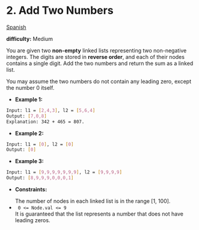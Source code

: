 
# 2. Add Two Numbers

 [Spanish](https://github.com/doocs/leetcode/edit/main/solution/0000-0099/0002.Add%20Two%20Numbers/README_EN.md)

**difficulty:** Medium

You are given two **non-empty** linked lists representing two non-negative integers. The digits are stored in **reverse order**, and each of their nodes contains a single digit. Add the two numbers and return the sum as a linked list.

You may assume the two numbers do not contain any leading zero, except the number 0 itself.


- **Example 1:**
```bash
Input: l1 = [2,4,3], l2 = [5,6,4]
Output: [7,0,8]
Explanation: 342 + 465 = 807.
```

- **Example 2:**
```bash
Input: l1 = [0], l2 = [0]
Output: [0]
```

- **Example 3:**
```bash
Input: l1 = [9,9,9,9,9,9,9], l2 = [9,9,9,9]
Output: [8,9,9,9,0,0,0,1]
```

- **Constraints:**
<ul>
 The number of nodes in each linked list is in the range [1, 100].
 <li><code> 0 <= Node.val <= 9 </code></li>
 It is guaranteed that the list represents a number that does not have leading zeros.
</ul>
